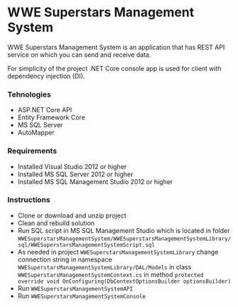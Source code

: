 # WWE Superstars Management System
WWE Superstars Management System is an application that has REST API service on which you can send and receive data.

For simplicity of the project .NET Core console app is used for client with dependency injection (DI).

### Tehnologies
* ASP.NET Core API
* Entity Framework Core
* MS SQL Server
* AutoMapper

### Requirements
* Installed Visual Studio 2012 or higher
* Installed MS SQL Server 2012 or higher
* Installed MS SQL Management Studio 2012 or higher

### Instructions
* Clone or download and unzip project
* Clean and rebuild solution
* Run SQL script in MS SQL Management Studio which is located in folder `WWESuperstarsManagementSystem/WWESuperstarsManagementSystemLibrary/sql/WWESuperstarsManagementSystemScript.sql`
* As needed in project `WWESuperstarsManagementSystemLibrary` change connection string in namespace `WWESuperstarsManagementSystemLibrary/DAL/Models` in class `WWESuperstarsManagementSystemContext.cs` in method `protected override void OnConfiguring(DbContextOptionsBuilder optionsBuilder)`
* Run `WWESuperstarsManagementSystemAPI`
* Run `WWESuperstarsManagementSystemConsole`